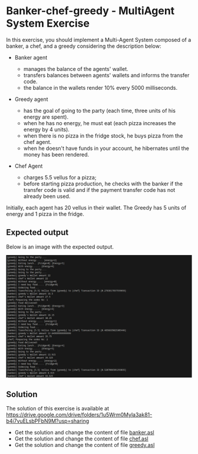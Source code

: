 # Banker-chef-greedy - MultiAgent System Exercise

In this exercise, you should implement a Multi-Agent System composed of a banker, a chef, and a greedy considering the description below:

+ Banker agent
     + manages the balance of the agents' wallet.
     + transfers balances between agents' wallets and informs the transfer code.
     + the balance in the wallets render 10% every 5000 milliseconds.

+ Greedy agent
     + has the goal of going to the party (each time, three units of his energy are spent).
     + when he has no energy, he must eat (each pizza increases the energy by 4  units).
     + when there is no pizza in the fridge stock, he buys pizza from the chef agent.
     + when he doesn't have funds in your account, he hibernates until the money has been rendered.

+ Chef Agent
     + charges 5.5 vellus for a pizza;
     + before starting pizza production, he checks with the banker if the transfer code is valid and if the payment transfer code has not already been used.

Initially, each agent has 20 vellus in their wallet. The Greedy has 5 units of energy and 1 pizza in the fridge. 

## Expected output
Below is an image with the expected output.

![img](.imgs/screenshot.png)

## Solution

The solution of this exercise is available at https://drive.google.com/drive/folders/1u5Wrm0Myla3ak81-b4i7vuELsbPFbN9M?usp=sharing

+ Get the solution and change the content of file [banker.asl](agts/banker.asl)
+ Get the solution and change the content of file [chef.asl](agts/chef.asl)
+ Get the solution and change the content of file [greedy.asl](agts/greedy.asl)
